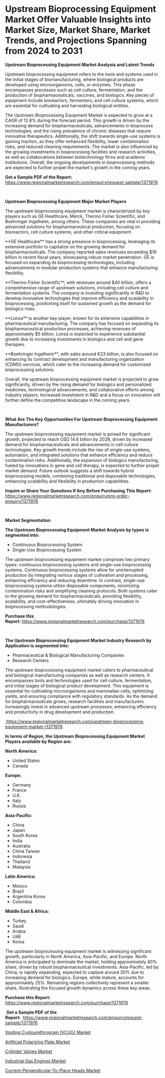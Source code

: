 <p><h1>Upstream Bioprocessing Equipment Market Offer Valuable Insights into Market Size, Market Share, Market Trends, and Projections Spanning from 2024 to 2031</h1></p><p><strong>Upstream Bioprocessing Equipment Market Analysis and Latest Trends</strong></p>
<p><p>Upstream bioprocessing equipment refers to the tools and systems used in the initial stages of biomanufacturing, where biological products are developed using microorganisms, cells, or enzymes. This phase encompasses processes such as cell culture, fermentation, and the production of biopharmaceuticals, vaccines, and biologics. Key pieces of equipment include bioreactors, fermenters, and cell culture systems, which are essential for cultivating and harvesting biological entities.</p><p>The Upstream Bioprocessing Equipment Market is expected to grow at a CAGR of 12.8% during the forecast period. This growth is driven by the increasing demand for biopharmaceuticals, advancements in bioprocess technologies, and the rising prevalence of chronic diseases that require innovative therapeutics. Additionally, the shift towards single-use systems is gaining traction, as they offer enhanced flexibility, lower contamination risks, and reduced cleaning requirements. The market is also influenced by the growing investments in bioprocessing facilities and research activities, as well as collaborations between biotechnology firms and academic institutions. Overall, the ongoing developments in bioprocessing methods are expected to further propel the market's growth in the coming years.</p></p>
<p><strong>Get a Sample PDF of the Report:&nbsp;</strong> <a href="https://www.regionalmarketresearch.com/enquiry/request-sample/1371976">https://www.regionalmarketresearch.com/enquiry/request-sample/1371976</a></p>
<p>&nbsp;</p>
<p><strong>Upstream Bioprocessing Equipment Major Market Players</strong></p>
<p><p>The upstream bioprocessing equipment market is characterized by key players such as GE Healthcare, Merck, Thermo Fisher Scientific, and Boehringer Ingelheim, among others. These companies are vital in providing advanced solutions for biopharmaceutical production, focusing on bioreactors, cell culture systems, and other critical equipment.</p><p>**GE Healthcare** has a strong presence in bioprocessing, leveraging its extensive portfolio to capitalize on the growing demand for biopharmaceuticals. The company reported sales revenues exceeding $19 billion in recent fiscal years, showcasing robust market penetration. GE is focused on expanding its bioprocessing technologies, including advancements in modular production systems that enhance manufacturing flexibility.</p><p>**Thermo Fisher Scientific**, with revenues around $40 billion, offers a comprehensive range of upstream solutions, including cell culture and fermentation systems. The company is investing significantly in R&D to develop innovative technologies that improve efficiency and scalability in bioprocessing, positioning itself for sustained growth as the demand for biologics rises.</p><p>**Lonza** is another key player, known for its extensive capabilities in pharmaceutical manufacturing. The company has focused on expanding its biopharmaceutical production processes, achieving revenues of approximately $5 billion. Lonza is expected to experience substantial growth due to increasing investments in biologics and cell and gene therapies.</p><p>**Boehringer Ingelheim**, with sales around €23 billion, is also focused on enhancing its contract development and manufacturing organization (CDMO) services, which cater to the increasing demand for customized bioprocessing solutions.</p><p>Overall, the upstream bioprocessing equipment market is projected to grow significantly, driven by the rising demand for biologics and personalized medicines, technological advancements, and collaborative efforts among industry players. Increased investment in R&D and a focus on innovation will further define the competitive landscape in the coming years.</p></p>
<p>&nbsp;</p>
<p><strong>What Are The Key Opportunities For Upstream Bioprocessing Equipment Manufacturers?</strong></p>
<p><p>The upstream bioprocessing equipment market is poised for significant growth, projected to reach USD 14.6 billion by 2028, driven by increased demand for biopharmaceuticals and advancements in cell culture technologies. Key growth trends include the rise of single-use systems, automation, and integrated solutions that enhance efficiency and reduce contamination risks. Additionally, the expansion of biologics manufacturing, fueled by innovations in gene and cell therapy, is expected to further propel market demand. Future outlook suggests a shift towards hybrid bioprocessing models, combining traditional and disposable technologies, enhancing scalability and flexibility in production capabilities.</p></p>
<p><strong>Inquire or Share Your Questions If Any Before Purchasing This Report:</strong> <a href="https://www.regionalmarketresearch.com/enquiry/pre-order-enquiry/1371976">https://www.regionalmarketresearch.com/enquiry/pre-order-enquiry/1371976</a></p>
<p>&nbsp;</p>
<p><strong>Market Segmentation</strong></p>
<p><strong>The Upstream Bioprocessing Equipment Market Analysis by types is segmented into:</strong></p>
<p><ul><li>Continuous Bioprocessing System</li><li>Single-Use Bioprocessing System</li></ul></p>
<p><p>The upstream bioprocessing equipment market comprises two primary types: continuous bioprocessing systems and single-use bioprocessing systems. Continuous bioprocessing systems allow for uninterrupted production by integrating various stages of cultivation and processing, enhancing efficiency and reducing downtime. In contrast, single-use bioprocessing systems utilize disposable components, minimizing contamination risks and simplifying cleaning protocols. Both systems cater to the growing demand for biopharmaceuticals, providing flexibility, scalability, and cost-effectiveness, ultimately driving innovation in bioprocessing methodologies.</p></p>
<p><strong>Purchase this Report:&nbsp;</strong><a href="https://www.regionalmarketresearch.com/purchase/1371976">https://www.regionalmarketresearch.com/purchase/1371976</a></p>
<p>&nbsp;</p>
<p><strong>The Upstream Bioprocessing Equipment Market Industry Research by Application is segmented into:</strong></p>
<p><ul><li>Pharmaceutical & Biological Manufacturing Companies</li><li>Research Centers</li></ul></p>
<p><p>The upstream bioprocessing equipment market caters to pharmaceutical and biological manufacturing companies as well as research centers. It encompasses tools and technologies used for cell culture, fermentation, and initial stages of biological product development. This equipment is essential for cultivating microorganisms and mammalian cells, optimizing yields, and ensuring compliance with regulatory standards. As the demand for biopharmaceuticals grows, research facilities and manufacturers increasingly invest in advanced upstream processes, enhancing efficiency and productivity in drug development and production.</p></p>
<p><a href="https://www.regionalmarketresearch.com/upstream-bioprocessing-equipment-market-r1371976">&nbsp;https://www.regionalmarketresearch.com/upstream-bioprocessing-equipment-market-r1371976</a></p>
<p><strong>In terms of Region, the Upstream Bioprocessing Equipment Market Players available by Region are:</strong></p>
<p>
    <p> <strong> North America: </strong>
        <ul>
            <li>United States</li>
            <li>Canada</li>
        </ul>
        </p> 
    <p> <strong> Europe: </strong>
        <ul>
            <li>Germany</li>
            <li>France</li>
            <li>U.K.</li>
            <li>Italy</li>
            <li>Russia</li>
        </ul>
        </p> 
    <p> <strong> Asia-Pacific: </strong>
        <ul>
            <li>China</li>
            <li>Japan</li>
            <li>South Korea</li>
            <li>India</li>
            <li>Australia</li>
            <li>China Taiwan</li>
            <li>Indonesia</li>
            <li>Thailand</li>
            <li>Malaysia</li>
        </ul>
        </p> 
    <p> <strong> Latin America: </strong>
        <ul>
            <li>Mexico</li>
            <li>Brazil</li>
            <li>Argentina Korea</li>
            <li>Colombia</li>
        </ul>
        </p> 
    <p> <strong> Middle East & Africa: </strong>
        <ul>
            <li>Turkey</li>
            <li>Saudi</li>
            <li>Arabia</li>
            <li>UAE</li>
            <li>Korea</li>
        </ul>
    </p>
    </p>
<p><p>The upstream bioprocessing equipment market is witnessing significant growth, particularly in North America, Asia-Pacific, and Europe. North America is anticipated to dominate the market, holding approximately 40% share, driven by robust biopharmaceutical investments. Asia-Pacific, led by China, is rapidly expanding, expected to capture around 30% due to increasing demand for biologics. Europe, while mature, accounts for approximately 25%. Remaining regions collectively represent a smaller share, illustrating the focused growth dynamics across these key areas.</p></p>
<p><strong>Purchase this Report: </strong><a href="https://www.regionalmarketresearch.com/purchase/1371976">https://www.regionalmarketresearch.com/purchase/1371976</a></p>
<p>&nbsp;<strong>Get a Sample PDF of the Report:&nbsp;&nbsp;</strong><a href="https://www.regionalmarketresearch.com/enquiry/request-sample/1371976">https://www.regionalmarketresearch.com/enquiry/request-sample/1371976</a></p>
<p><strong></strong></p>
<p><p><a href="https://github.com/JubayerMia832/Market-Research-Report-List-1/blob/main/voiding-cystourethrogram-vcug-market.md">Voiding Cystourethrogram (VCUG) Market</a></p><p><a href="https://issuu.com/reportprime-2/docs/artificial-polarizing-plate-market-_bb40518bcebd52">Artificial Polarizing Plate Market</a></p><p><a href="https://www.linkedin.com/pulse/global-cylinder-valves-market-sector2024-2031-metrics-strategic-yn0ec?trackingId=zNoDEXRCTSmMO0%2FGtsNVcg%3D%3D">Cylinder Valves Market</a></p><p><a href="https://www.linkedin.com/pulse/exploring-industrial-gas-engines-market-dynamics-global-trends-c7cvc?trackingId=gpogwH3bSlG5UmLigMzsqw%3D%3D">Industrial Gas Engines Market</a></p><p><a href="https://medium.com/@khairinauzunul_10076/current-perpendicular-to-place-heads-market-share-size-trends-industry-analysis-report-by-type-083929a189a5?postPublishedType=repub">Current-Perpendicular-To-Place Heads Market</a></p></p>